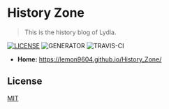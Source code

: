 # History Zone

> This is the history blog of Lydia.

[![LICENSE](https://img.shields.io/badge/license-MIT-blue.svg)](LICENSE) ![GENERATOR](https://img.shields.io/badge/made_with-jekyll-blue.svg)
![TRAVIS-CI](https://travis-ci.org/heiswayi/thinkspace.svg?branch=master)

- **Home:** https://lemon9604.github.io/History_Zone/

## License

[MIT](LICENSE.md)

